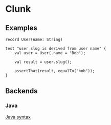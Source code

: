 # Clunk

## Examples

```
record User(name: String)

test "user slug is derived from user name" {
    val user = User(.name = "Bob");

    val result = user.slug();

    assertThat(result, equalTo("bob"));
}
```

## Backends

### Java

[Java syntax](https://docs.oracle.com/javase/specs/jls/se17/html/jls-19.html)
